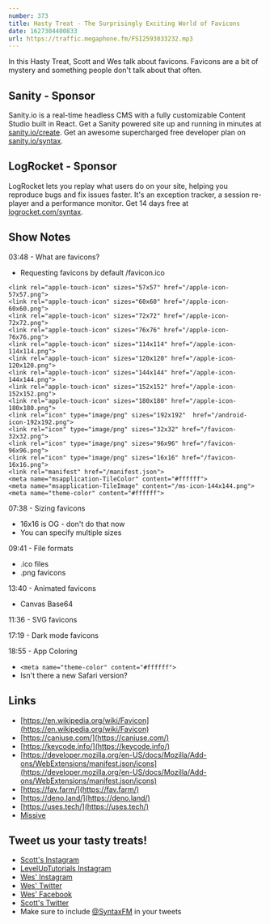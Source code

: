 ```yaml
---
number: 373
title: Hasty Treat - The Surprisingly Exciting World of Favicons
date: 1627304400833
url: https://traffic.megaphone.fm/FSI2593033232.mp3
---
```


In this Hasty Treat, Scott and Wes talk about favicons. Favicons are a bit of mystery and something people don't talk about that often. 

## Sanity - Sponsor
Sanity.io is a real-time headless CMS with a fully customizable Content Studio built in React. Get a Sanity powered site up and running in minutes at [sanity.io/create](https://www.sanity.io/create). Get an awesome supercharged free developer plan on [sanity.io/syntax](https://www.sanity.io/syntax).

## LogRocket - Sponsor
LogRocket lets you replay what users do on your site, helping you reproduce bugs and fix issues faster. It's an exception tracker, a session re-player and a performance monitor. Get 14 days free at [logrocket.com/syntax](https://logrocket.com/syntax).

## Show Notes
03:48 - What are favicons?
* Requesting favicons by default /favicon.ico
```
<link rel="apple-touch-icon" sizes="57x57" href="/apple-icon-57x57.png">
<link rel="apple-touch-icon" sizes="60x60" href="/apple-icon-60x60.png">
<link rel="apple-touch-icon" sizes="72x72" href="/apple-icon-72x72.png">
<link rel="apple-touch-icon" sizes="76x76" href="/apple-icon-76x76.png">
<link rel="apple-touch-icon" sizes="114x114" href="/apple-icon-114x114.png">
<link rel="apple-touch-icon" sizes="120x120" href="/apple-icon-120x120.png">
<link rel="apple-touch-icon" sizes="144x144" href="/apple-icon-144x144.png">
<link rel="apple-touch-icon" sizes="152x152" href="/apple-icon-152x152.png">
<link rel="apple-touch-icon" sizes="180x180" href="/apple-icon-180x180.png">
<link rel="icon" type="image/png" sizes="192x192"  href="/android-icon-192x192.png">
<link rel="icon" type="image/png" sizes="32x32" href="/favicon-32x32.png">
<link rel="icon" type="image/png" sizes="96x96" href="/favicon-96x96.png">
<link rel="icon" type="image/png" sizes="16x16" href="/favicon-16x16.png">
<link rel="manifest" href="/manifest.json">
<meta name="msapplication-TileColor" content="#ffffff">
<meta name="msapplication-TileImage" content="/ms-icon-144x144.png">
<meta name="theme-color" content="#ffffff">
```

07:38 - Sizing favicons
* 16x16 is OG - don't do that now
* You can specify multiple sizes

09:41 - File formats
* .ico files
* .png favicons

13:40 - Animated favicons
* Canvas Base64

11:36 - SVG favicons

17:19 - Dark mode favicons

18:55 - App Coloring
* `<meta name="theme-color" content="#ffffff">`
* Isn't there a new Safari version?

## Links
* [https://en.wikipedia.org/wiki/Favicon](https://en.wikipedia.org/wiki/Favicon)
* [https://caniuse.com/](https://caniuse.com/)
* [https://keycode.info/](https://keycode.info/)
* [https://developer.mozilla.org/en-US/docs/Mozilla/Add-ons/WebExtensions/manifest.json/icons](https://developer.mozilla.org/en-US/docs/Mozilla/Add-ons/WebExtensions/manifest.json/icons) 
* [https://fav.farm/](https://fav.farm/)
* [https://deno.land/](https://deno.land/)
* [https://uses.tech/](https://uses.tech/)
* [Missive](https://missiveapp.com/)

## Tweet us your tasty treats!
* [Scott's Instagram](https://www.instagram.com/stolinski/)
* [LevelUpTutorials Instagram](https://www.instagram.com/LevelUpTutorials/)
* [Wes' Instagram](https://www.instagram.com/wesbos/)
* [Wes' Twitter](https://twitter.com/wesbos)
* [Wes' Facebook](https://www.facebook.com/wesbos.developer)
* [Scott's Twitter](https://twitter.com/stolinski)
* Make sure to include [@SyntaxFM](https://twitter.com/SyntaxFM) in your tweets